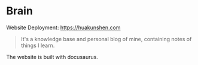 # Brain

Website Deployment: https://huakunshen.com

> It's a knowledge base and personal blog of mine, containing notes of things I learn.

The website is built with docusaurus.
